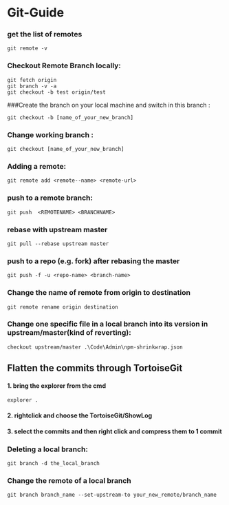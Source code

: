 # Git-Guide

### get the list of remotes
```
git remote -v
```

### Checkout Remote Branch locally:
```
git fetch origin
git branch -v -a
git checkout -b test origin/test
```
###Create the branch on your local machine and switch in this branch :
```
git checkout -b [name_of_your_new_branch]
```
### Change working branch :
```
git checkout [name_of_your_new_branch]
```
### Adding a remote:
```
git remote add <remote--name> <remote-url>
```

### push to a remote branch:
```
git push  <REMOTENAME> <BRANCHNAME> 
```

### rebase with upstream master
```
git pull --rebase upstream master
```

### push to a repo (e.g. fork) after rebasing the master
```
git push -f -u <repo-name> <branch-name>
```
### Change the name of remote from origin to destination
```
git remote rename origin destination
```
### Change one specific file in a local branch into its version in upstream/master(kind of reverting):
```
checkout upstream/master .\Code\Admin\npm-shrinkwrap.json
```
## Flatten the commits through TortoiseGit
#### 1. bring the explorer from the cmd 
```
explorer .
```
#### 2. rightclick and choose the TortoiseGit/ShowLog
#### 3. select the commits and then right click and compress them to 1 commit

### Deleting a local branch:
```
git branch -d the_local_branch
```

### Change the remote of a local branch
```
git branch branch_name --set-upstream-to your_new_remote/branch_name
```
